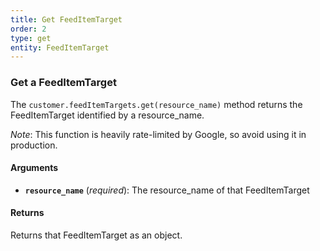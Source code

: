 ```yaml
---
title: Get FeedItemTarget
order: 2
type: get
entity: FeedItemTarget
---
```


### Get a FeedItemTarget

The `customer.feedItemTargets.get(resource_name)` method returns the FeedItemTarget identified by a resource_name.

_Note_: This function is heavily rate-limited by Google, so avoid using it in production.

#### Arguments

- **`resource_name`** (_required_): The resource_name of that FeedItemTarget

#### Returns

Returns that FeedItemTarget as an object.

